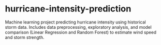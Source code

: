# hurricane-intensity-prediction
Machine learning project predicting hurricane intensity using historical storm data. Includes data preprocessing, exploratory analysis, and model comparison (Linear Regression and Random Forest) to estimate wind speed and storm strength.

